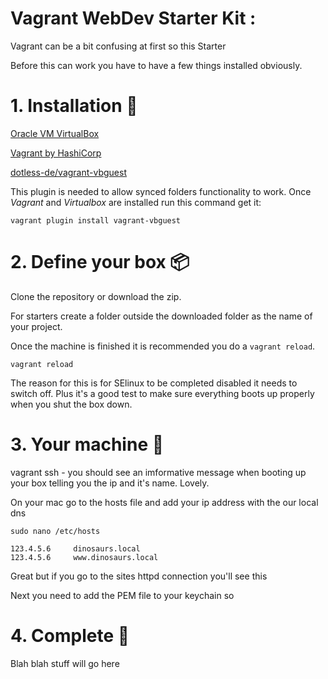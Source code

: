 # Vagrant WebDev Starter Kit :

Vagrant can be a bit confusing at first so this Starter 

Before this can work you have to have a few things installed obviously.

# 1. Installation 💾

[Oracle VM VirtualBox](https://www.virtualbox.org/)

[Vagrant by HashiCorp](https://www.vagrantup.com/)

[dotless-de/vagrant-vbguest](https://github.com/dotless-de/vagrant-vbguest)

This plugin is needed to allow synced folders functionality to work. Once *Vagrant* and *Virtualbox* are installed run this command get it:

    vagrant plugin install vagrant-vbguest

# 2. Define your box 📦

Clone the repository or download the zip.

For starters create a folder outside the downloaded folder as the name of your project.

Once the machine is finished it is recommended you do a `vagrant reload`.

    vagrant reload

The reason for this is for SElinux to be completed disabled it needs to switch off. Plus it's a good test to make sure everything boots up properly when you shut the box down.

# 3. Your machine 🔐

vagrant ssh - you should see an imformative message when booting up your box telling you the ip and it's name. Lovely.

On your mac go to the hosts file and add your ip address with the our local dns

    sudo nano /etc/hosts

    123.4.5.6     dinosaurs.local
    123.4.5.6     www.dinosaurs.local

Great but if you go to the sites httpd connection you'll see this

Next you need to add the PEM file to your keychain so 

# 4. Complete 🌈

Blah blah stuff will go here